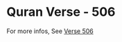 # Quran Verse - 506 

For more infos, See [Verse 506](https://www.quranbookk.com/quran/search?q=506)